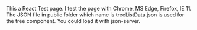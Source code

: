 This a React Test page.
I test the page with Chrome, MS Edge, Firefox, IE 11.
The JSON file in public folder which name is treeListData.json is used for the tree component.
You could load it with json-server.